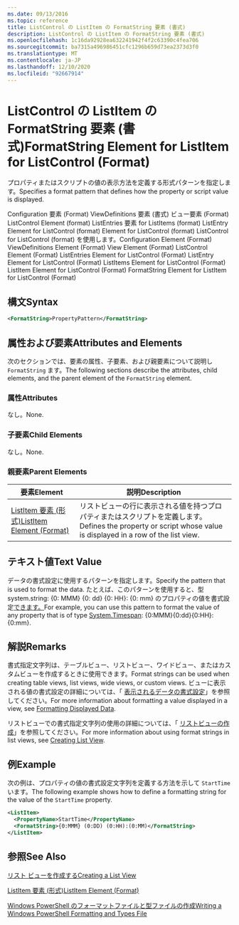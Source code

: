 ```yaml
---
ms.date: 09/13/2016
ms.topic: reference
title: ListControl の ListItem の FormatString 要素 (書式)
description: ListControl の ListItem の FormatString 要素 (書式)
ms.openlocfilehash: 1c16da92928ea632241942f4f2c63390c4fea706
ms.sourcegitcommit: ba7315a496986451cfc1296b659d73ea2373d3f0
ms.translationtype: MT
ms.contentlocale: ja-JP
ms.lasthandoff: 12/10/2020
ms.locfileid: "92667914"
---
```

# <a name="formatstring-element-for-listitem-for-listcontrol--format"></a><span data-ttu-id="6e485-103">ListControl の ListItem の FormatString 要素 (書式)</span><span class="sxs-lookup"><span data-stu-id="6e485-103">FormatString Element for ListItem for ListControl  (Format)</span></span>

<span data-ttu-id="6e485-104">プロパティまたはスクリプトの値の表示方法を定義する形式パターンを指定します。</span><span class="sxs-lookup"><span data-stu-id="6e485-104">Specifies a format pattern that defines how the property or script value is displayed.</span></span>

<span data-ttu-id="6e485-105">Configuration 要素 (Format) ViewDefinitions 要素 (書式) ビュー要素 (Format) ListControl Element (format) ListEntries 要素 for ListItems (format) ListEntry Element for ListControl (format) Element for ListControl (format) ListControl for ListControl (format) を使用します。</span><span class="sxs-lookup"><span data-stu-id="6e485-105">Configuration Element (Format) ViewDefinitions Element (Format) View Element (Format) ListControl Element (Format) ListEntries Element for ListControl (Format) ListEntry Element for ListControl (Format) ListItems Element for ListControl (Format) ListItem Element for ListControl (Format) FormatString Element for ListItem for ListControl (Format)</span></span>

## <a name="syntax"></a><span data-ttu-id="6e485-106">構文</span><span class="sxs-lookup"><span data-stu-id="6e485-106">Syntax</span></span>

```xml
<FormatString>PropertyPattern</FormatString>
```

## <a name="attributes-and-elements"></a><span data-ttu-id="6e485-107">属性および要素</span><span class="sxs-lookup"><span data-stu-id="6e485-107">Attributes and Elements</span></span>

<span data-ttu-id="6e485-108">次のセクションでは、要素の属性、子要素、および親要素について説明し `FormatString` ます。</span><span class="sxs-lookup"><span data-stu-id="6e485-108">The following sections describe the attributes, child elements, and the parent element of the `FormatString` element.</span></span>

### <a name="attributes"></a><span data-ttu-id="6e485-109">属性</span><span class="sxs-lookup"><span data-stu-id="6e485-109">Attributes</span></span>

<span data-ttu-id="6e485-110">なし。</span><span class="sxs-lookup"><span data-stu-id="6e485-110">None.</span></span>

### <a name="child-elements"></a><span data-ttu-id="6e485-111">子要素</span><span class="sxs-lookup"><span data-stu-id="6e485-111">Child Elements</span></span>

<span data-ttu-id="6e485-112">なし。</span><span class="sxs-lookup"><span data-stu-id="6e485-112">None.</span></span>

### <a name="parent-elements"></a><span data-ttu-id="6e485-113">親要素</span><span class="sxs-lookup"><span data-stu-id="6e485-113">Parent Elements</span></span>

|<span data-ttu-id="6e485-114">要素</span><span class="sxs-lookup"><span data-stu-id="6e485-114">Element</span></span>|<span data-ttu-id="6e485-115">説明</span><span class="sxs-lookup"><span data-stu-id="6e485-115">Description</span></span>|
|-------------|-----------------|
|[<span data-ttu-id="6e485-116">ListItem 要素 (形式)</span><span class="sxs-lookup"><span data-stu-id="6e485-116">ListItem Element (Format)</span></span>](./listitem-element-for-listitems-for-listcontrol-format.md)|<span data-ttu-id="6e485-117">リストビューの行に表示される値を持つプロパティまたはスクリプトを定義します。</span><span class="sxs-lookup"><span data-stu-id="6e485-117">Defines the property or script whose value is displayed in a row of the list view.</span></span>|

## <a name="text-value"></a><span data-ttu-id="6e485-118">テキスト値</span><span class="sxs-lookup"><span data-stu-id="6e485-118">Text Value</span></span>

<span data-ttu-id="6e485-119">データの書式設定に使用するパターンを指定します。</span><span class="sxs-lookup"><span data-stu-id="6e485-119">Specify the pattern that is used to format the data.</span></span> <span data-ttu-id="6e485-120">たとえば、このパターンを使用すると、型 system.string: {0: MMM} {0: dd} {0: HH}: {0: mm} のプロパティの値を書式設定[できます。](/dotnet/api/System.TimeSpan)</span><span class="sxs-lookup"><span data-stu-id="6e485-120">For example, you can use this pattern to format the value of any property that is of type [System.Timespan](/dotnet/api/System.TimeSpan): {0:MMM}{0:dd}{0:HH}:{0:mm}.</span></span>

## <a name="remarks"></a><span data-ttu-id="6e485-121">解説</span><span class="sxs-lookup"><span data-stu-id="6e485-121">Remarks</span></span>

<span data-ttu-id="6e485-122">書式指定文字列は、テーブルビュー、リストビュー、ワイドビュー、またはカスタムビューを作成するときに使用できます。</span><span class="sxs-lookup"><span data-stu-id="6e485-122">Format strings can be used when creating table views, list views, wide views, or custom views.</span></span> <span data-ttu-id="6e485-123">ビューに表示される値の書式設定の詳細については、「 [表示されるデータの書式設定](./formatting-displayed-data.md)」を参照してください。</span><span class="sxs-lookup"><span data-stu-id="6e485-123">For more information about formatting a value displayed in a view, see [Formatting Displayed Data](./formatting-displayed-data.md).</span></span>

<span data-ttu-id="6e485-124">リストビューでの書式指定文字列の使用の詳細については、「 [リストビューの作成](./creating-a-list-view.md)」を参照してください。</span><span class="sxs-lookup"><span data-stu-id="6e485-124">For more information about using format strings in list views, see [Creating List View](./creating-a-list-view.md).</span></span>

## <a name="example"></a><span data-ttu-id="6e485-125">例</span><span class="sxs-lookup"><span data-stu-id="6e485-125">Example</span></span>

<span data-ttu-id="6e485-126">次の例は、プロパティの値の書式設定文字列を定義する方法を示して `StartTime` います。</span><span class="sxs-lookup"><span data-stu-id="6e485-126">The following example shows how to define a formatting string for the value of the `StartTime` property.</span></span>

```xml
<ListItem>
  <PropertyName>StartTime</PropertyName>
  <FormatString>{0:MMM} (0:DD) (0:HH):(0:MM)</FormatString>
</ListItem>
```

## <a name="see-also"></a><span data-ttu-id="6e485-127">参照</span><span class="sxs-lookup"><span data-stu-id="6e485-127">See Also</span></span>

[<span data-ttu-id="6e485-128">リスト ビューを作成する</span><span class="sxs-lookup"><span data-stu-id="6e485-128">Creating a List View</span></span>](./creating-a-list-view.md)

[<span data-ttu-id="6e485-129">ListItem 要素 (形式)</span><span class="sxs-lookup"><span data-stu-id="6e485-129">ListItem Element (Format)</span></span>](./listitem-element-for-listitems-for-listcontrol-format.md)

[<span data-ttu-id="6e485-130">Windows PowerShell のフォーマットファイルと型ファイルの作成</span><span class="sxs-lookup"><span data-stu-id="6e485-130">Writing a Windows PowerShell Formatting and Types File</span></span>](./writing-a-powershell-formatting-file.md)
